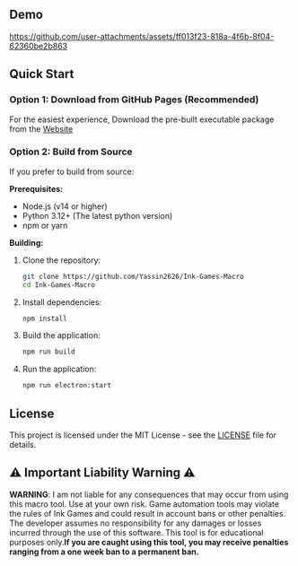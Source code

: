 ## Demo

https://github.com/user-attachments/assets/ff013f23-818a-4f6b-8f04-62360be2b863


## Quick Start

### Option 1: Download from GitHub Pages (Recommended)

For the easiest experience, Download the pre-built executable package from the [Website](https://Yassin2626.github.io/Ink-Games-Macro/)

### Option 2: Build from Source

If you prefer to build from source:

**Prerequisites:**
- Node.js (v14 or higher)
- Python 3.12+ (The latest python version)
- npm or yarn

**Building:**
1. Clone the repository:
   ```bash
   git clone https://github.com/Yassin2626/Ink-Games-Macro
   cd Ink-Games-Macro
   ```
2. Install dependencies:
   ```bash
   npm install
   ```
3. Build the application:
   ```bash
   npm run build
   ```
4. Run the application:
   ```bash
   npm run electron:start
   ```

## License

This project is licensed under the MIT License - see the [LICENSE](LICENSE) file for details.

## ⚠️ Important Liability Warning ⚠️

**WARNING**: I am not liable for any consequences that may occur from using this macro tool. Use at your own risk. Game automation tools may violate the rules of Ink Games and could result in account bans or other penalties. The developer assumes no responsibility for any damages or losses incurred through the use of this software.
This tool is for educational purposes only.**If you are caught using this tool, you may receive penalties ranging from a one week ban to a permanent ban.**
